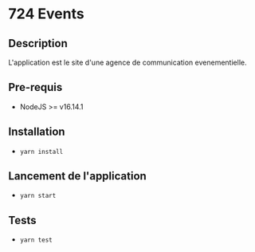 # 724 Events

## Description

L'application est le site d'une agence de communication evenementielle.

## Pre-requis

- NodeJS >= v16.14.1

## Installation

- `yarn install`

## Lancement de l'application

- `yarn start`

## Tests

- `yarn test`
